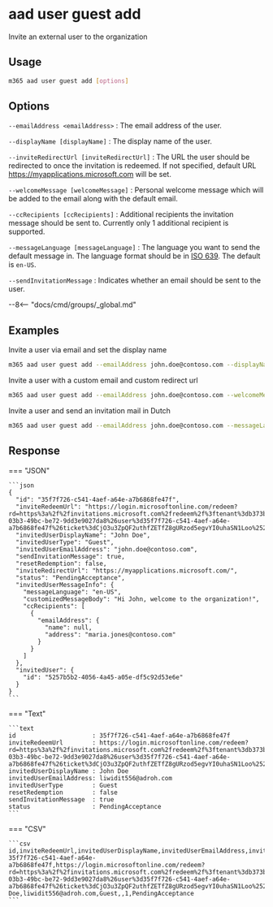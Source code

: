 # aad user guest add

Invite an external user to the organization

## Usage

```sh
m365 aad user guest add [options]
```

## Options

`--emailAddress <emailAddress>`
: The email address of the user.

`--displayName [displayName]`
: The display name of the user.

`--inviteRedirectUrl [inviteRedirectUrl]`
: The URL the user should be redirected to once the invitation is redeemed. If not specified, default URL https://myapplications.microsoft.com will be set.

`--welcomeMessage [welcomeMessage]`
: Personal welcome message which will be added to the email along with the default email.

`--ccRecipients [ccRecipients]`
: Additional recipients the invitation message should be sent to. Currently only 1 additional recipient is supported.

`--messageLanguage [messageLanguage]`
: The language you want to send the default message in. The language format should be in [ISO 639](https://learn.microsoft.com/en-us/openspecs/office_standards/ms-oi29500/ed06cf15-306c-43be-9053-ca81ca51e656). The default is `en-US`.

`--sendInvitationMessage`
: Indicates whether an email should be sent to the user.

--8<-- "docs/cmd/groups/_global.md"

## Examples

Invite a user via email and set the display name

```sh
m365 aad user guest add --emailAddress john.doe@contoso.com --displayName "John Doe" --sendInvitationMessage
```

Invite a user with a custom email and custom redirect url

```sh
m365 aad user guest add --emailAddress john.doe@contoso.com --welcomeMessage "Hi John, welcome to the organization!" --inviteRedirectUrl https://contoso.sharepoint.com --sendInvitationMessage
```

Invite a user and send an invitation mail in Dutch

```sh
m365 aad user guest add --emailAddress john.doe@contoso.com --messageLanguage nl-BE --sendInvitationMessage
```

## Response

=== "JSON"

    ```json
    {
      "id": "35f7f726-c541-4aef-a64e-a7b6868fe47f",
      "inviteRedeemUrl": "https://login.microsoftonline.com/redeem?rd=https%3a%2f%2finvitations.microsoft.com%2fredeem%2f%3ftenant%3db373bc30-03b3-49bc-be72-9dd3e9027da8%26user%3d35f7f726-c541-4aef-a64e-a7b6868fe47f%26ticket%3dCjO3u3ZpQF2uthfZETfZ8gURzod5egvYI0uhaSN1Loo%25253d%26ver%3d2.0",
      "invitedUserDisplayName": "John Doe",
      "invitedUserType": "Guest",
      "invitedUserEmailAddress": "john.doe@contoso.com",
      "sendInvitationMessage": true,
      "resetRedemption": false,
      "inviteRedirectUrl": "https://myapplications.microsoft.com/",
      "status": "PendingAcceptance",
      "invitedUserMessageInfo": {
        "messageLanguage": "en-US",
        "customizedMessageBody": "Hi John, welcome to the organization!",
        "ccRecipients": [
          {
            "emailAddress": {
              "name": null,
              "address": "maria.jones@contoso.com"
            }
          }
        ]
      },
      "invitedUser": {
        "id": "5257b5b2-4056-4a45-a05e-df5c92d53e6e"
      }
    }
    ```

=== "Text"

    ```text
    id                     : 35f7f726-c541-4aef-a64e-a7b6868fe47f
    inviteRedeemUrl        : https://login.microsoftonline.com/redeem?rd=https%3a%2f%2finvitations.microsoft.com%2fredeem%2f%3ftenant%3db373bc30-03b3-49bc-be72-9dd3e9027da8%26user%3d35f7f726-c541-4aef-a64e-a7b6868fe47f%26ticket%3dCjO3u3ZpQF2uthfZETfZ8gURzod5egvYI0uhaSN1Loo%25253d%26ver%3d2.0
    invitedUserDisplayName : John Doe
    invitedUserEmailAddress: liwidit556@adroh.com
    invitedUserType        : Guest
    resetRedemption        : false
    sendInvitationMessage  : true
    status                 : PendingAcceptance
    ```

=== "CSV"

    ```csv
    id,inviteRedeemUrl,invitedUserDisplayName,invitedUserEmailAddress,invitedUserType,resetRedemption,sendInvitationMessage,status
    35f7f726-c541-4aef-a64e-a7b6868fe47f,https://login.microsoftonline.com/redeem?rd=https%3a%2f%2finvitations.microsoft.com%2fredeem%2f%3ftenant%3db373bc30-03b3-49bc-be72-9dd3e9027da8%26user%3d35f7f726-c541-4aef-a64e-a7b6868fe47f%26ticket%3dCjO3u3ZpQF2uthfZETfZ8gURzod5egvYI0uhaSN1Loo%25253d%26ver%3d2.0,John Doe,liwidit556@adroh.com,Guest,,1,PendingAcceptance
    ```
